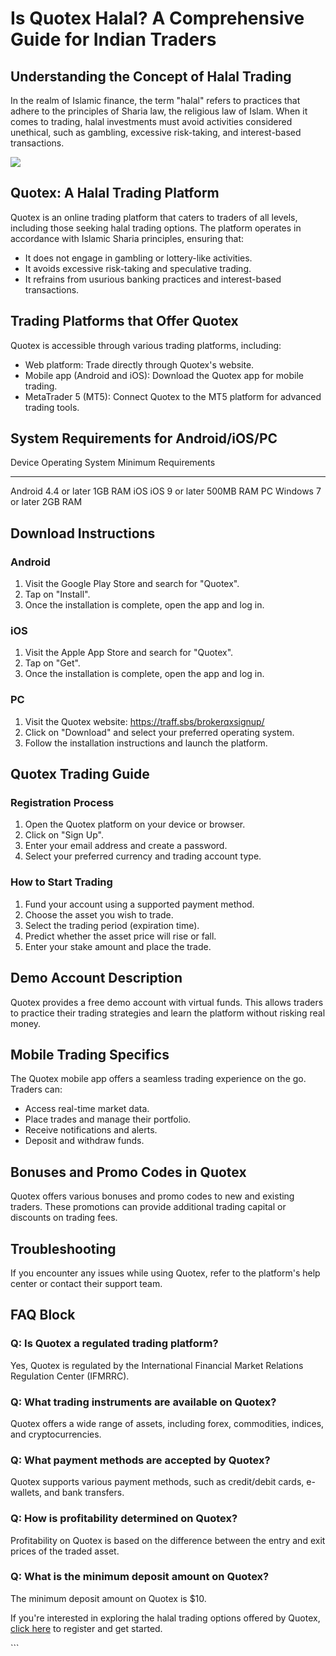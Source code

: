 # Is Quotex Halal? A Comprehensive Guide for Indian Traders

## Understanding the Concept of Halal Trading

In the realm of Islamic finance, the term "halal" refers to
practices that adhere to the principles of Sharia law, the religious law
of Islam. When it comes to trading, halal investments must avoid
activities considered unethical, such as gambling, excessive
risk-taking, and interest-based transactions.

[![](https://static.quotex.io/files/4_en/300_250.jpg)](https://traff.sbs/brokerqxlid)

## Quotex: A Halal Trading Platform

Quotex is an online trading platform that caters to traders of all
levels, including those seeking halal trading options. The platform
operates in accordance with Islamic Sharia principles, ensuring that:

-   It does not engage in gambling or lottery-like activities.
-   It avoids excessive risk-taking and speculative trading.
-   It refrains from usurious banking practices and interest-based
    transactions.

## Trading Platforms that Offer Quotex

Quotex is accessible through various trading platforms, including:

-   Web platform: Trade directly through Quotex\'s website.
-   Mobile app (Android and iOS): Download the Quotex app for mobile
    trading.
-   MetaTrader 5 (MT5): Connect Quotex to the MT5 platform for advanced
    trading tools.

## System Requirements for Android/iOS/PC

  Device    Operating System     Minimum Requirements
  --------- -------------------- ----------------------
  Android   4.4 or later         1GB RAM
  iOS       iOS 9 or later       500MB RAM
  PC        Windows 7 or later   2GB RAM

## Download Instructions

### Android

1.  Visit the Google Play Store and search for "Quotex".
2.  Tap on "Install".
3.  Once the installation is complete, open the app and log in.

### iOS

1.  Visit the Apple App Store and search for "Quotex".
2.  Tap on "Get".
3.  Once the installation is complete, open the app and log in.

### PC

1.  Visit the Quotex website: https://traff.sbs/brokerqxsignup/
2.  Click on "Download" and select your preferred operating
    system.
3.  Follow the installation instructions and launch the platform.

## Quotex Trading Guide

### Registration Process

1.  Open the Quotex platform on your device or browser.
2.  Click on "Sign Up".
3.  Enter your email address and create a password.
4.  Select your preferred currency and trading account type.

### How to Start Trading

1.  Fund your account using a supported payment method.
2.  Choose the asset you wish to trade.
3.  Select the trading period (expiration time).
4.  Predict whether the asset price will rise or fall.
5.  Enter your stake amount and place the trade.

## Demo Account Description

Quotex provides a free demo account with virtual funds. This allows
traders to practice their trading strategies and learn the platform
without risking real money.

## Mobile Trading Specifics

The Quotex mobile app offers a seamless trading experience on the go.
Traders can:

-   Access real-time market data.
-   Place trades and manage their portfolio.
-   Receive notifications and alerts.
-   Deposit and withdraw funds.

## Bonuses and Promo Codes in Quotex

Quotex offers various bonuses and promo codes to new and existing
traders. These promotions can provide additional trading capital or
discounts on trading fees.

## Troubleshooting

If you encounter any issues while using Quotex, refer to the platform\'s
help center or contact their support team.

## FAQ Block

### Q: Is Quotex a regulated trading platform?

Yes, Quotex is regulated by the International Financial Market Relations
Regulation Center (IFMRRC).

### Q: What trading instruments are available on Quotex?

Quotex offers a wide range of assets, including forex, commodities,
indices, and cryptocurrencies.

### Q: What payment methods are accepted by Quotex?

Quotex supports various payment methods, such as credit/debit cards,
e-wallets, and bank transfers.

### Q: How is profitability determined on Quotex?

Profitability on Quotex is based on the difference between the entry and
exit prices of the traded asset.

### Q: What is the minimum deposit amount on Quotex?

The minimum deposit amount on Quotex is \$10.

If you\'re interested in exploring the halal trading options offered by
Quotex, [click here](\%22https://traff.sbs/brokerqxsignup/\%22) to
register and get started.

\`\`\`


